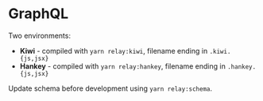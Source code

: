 # GraphQL

Two environments:

* **Kiwi** - compiled with `yarn relay:kiwi`, filename ending in `.kiwi.{js,jsx}`
* **Hankey** - compiled with `yarn relay:hankey`, filename ending in `.hankey.{js,jsx}`

Update schema before development using `yarn relay:schema`.

